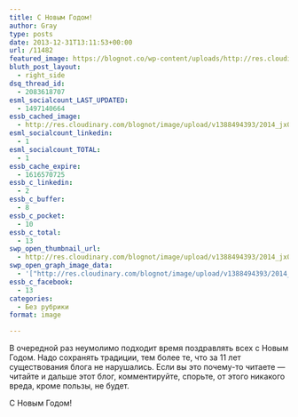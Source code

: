 ```yaml
---
title: С Новым Годом!
author: Gray
type: posts
date: 2013-12-31T13:11:53+00:00
url: /11482
featured_image: https://blognot.co/wp-content/uploads/http://res.cloudinary.com/blognot/image/upload/v1388494393/2014_jx0co4.jpg
bluth_post_layout:
  - right_side
dsq_thread_id:
  - 2083618707
esml_socialcount_LAST_UPDATED:
  - 1497140664
essb_cached_image:
  - http://res.cloudinary.com/blognot/image/upload/v1388494393/2014_jx0co4.jpg
esml_socialcount_linkedin:
  - 1
esml_socialcount_TOTAL:
  - 1
essb_cache_expire:
  - 1616570725
essb_c_linkedin:
  - 2
essb_c_buffer:
  - 8
essb_c_pocket:
  - 10
essb_c_total:
  - 13
swp_open_thumbnail_url:
  - http://res.cloudinary.com/blognot/image/upload/v1388494393/2014_jx0co4.jpg
swp_open_graph_image_data:
  - '["http://res.cloudinary.com/blognot/image/upload/v1388494393/2014_jx0co4.jpg",1600,1066,true]'
essb_c_facebook:
  - 13
categories:
  - Без рубрики
format: image

---
```








В очередной раз неумолимо подходит время поздравлять всех с Новым Годом. Надо сохранять традиции, тем более те, что за 11 лет существования блога не нарушались. Если вы это почему-то читаете — читайте и дальше этот блог, комментируйте, спорьте, от этого никакого вреда, кроме пользы, не будет.

С Новым Годом!